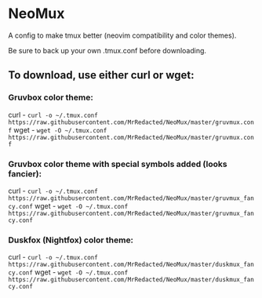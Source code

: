 # NeoMux
A config to make tmux better (neovim compatibility and color themes).

Be sure to back up your own .tmux.conf before downloading.

## To download, use either curl or wget:

### Gruvbox color theme:

curl - `curl -o ~/.tmux.conf https://raw.githubusercontent.com/MrRedacted/NeoMux/master/gruvmux.conf`
wget - `wget -O ~/.tmux.conf https://raw.githubusercontent.com/MrRedacted/NeoMux/master/gruvmux.conf`

### Gruvbox color theme with special symbols added (looks fancier):

curl - `curl -o ~/.tmux.conf https://raw.githubusercontent.com/MrRedacted/NeoMux/master/gruvmux_fancy.conf`
wget - `wget -O ~/.tmux.conf https://raw.githubusercontent.com/MrRedacted/NeoMux/master/gruvmux_fancy.conf`

### Duskfox (Nightfox) color theme:

curl - `curl -o ~/.tmux.conf https://raw.githubusercontent.com/MrRedacted/NeoMux/master/duskmux_fancy.conf`
wget - `wget -O ~/.tmux.conf https://raw.githubusercontent.com/MrRedacted/NeoMux/master/duskmux_fancy.conf`
